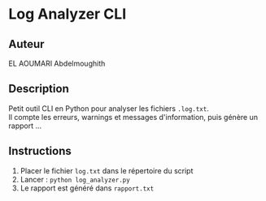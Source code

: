 # Log Analyzer CLI

## Auteur
EL AOUMARI Abdelmoughith
## Description
Petit outil CLI en Python pour analyser les fichiers `.log.txt`.  
Il compte les erreurs, warnings et messages d'information, puis génère un rapport ...

## Instructions
1. Placer le fichier `log.txt` dans le répertoire du script
2. Lancer : `python log_analyzer.py`
3. Le rapport est généré dans `rapport.txt`
